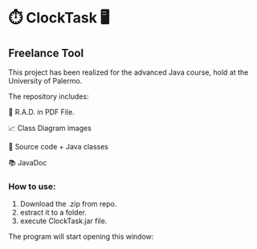 #   ⏱️ ClockTask 🖥️
## Freelance Tool

This project has been realized for the advanced Java course, hold at the University of Palermo.

The repository includes:

📄 R.A.D. in PDF File.

📈 Class Diagram images

🔨 Source code + Java classes

📚 JavaDoc

### How to use:

1) Download the .zip from repo.
2) estract it to a folder.
3) execute ClockTask.jar file.

The program will start opening this window:
